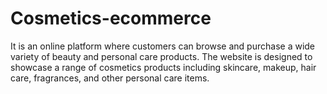# Cosmetics-ecommerce
It is an online platform where customers can browse and purchase a wide variety of beauty and personal care products. The website is designed to showcase a range of cosmetics products including skincare, makeup, hair care, fragrances, and other personal care items. 
